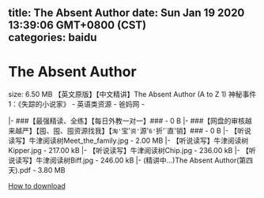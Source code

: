 
title: The Absent Author
date: Sun Jan 19 2020 13:39:06 GMT+0800 (CST)    
categories: baidu
---

# The Absent Author
size: 6.50 MB
 【英文原版】【中文精讲】The Absent Author (A to Z 1) 神秘事件1：《失踪的小说家》 - 英语类资源 - 爸妈网 -
 
|- ###【最强精读、全练】【每日外教一对一】### - 0 B
|- ###【网盘的审核越来越严】【囤、囤、囤资源找我】【`淘'`宝'`资'`源'`6'`折'`直'销】### - 0 B
|- 【听说读写】牛津阅读树Meet_the_family.jpg - 2.00 MB
|- 【听说读写】牛津阅读树Kipper.jpg - 217.00 kB
|- 【听说读写】牛津阅读树Chip.jpg - 236.00 kB
|- 【听说读写】牛津阅读树Biff.jpg - 246.00 kB
|- (精讲中...)The Absent Author(第四天).pdf - 3.80 MB

[How to download](https://bpcam.bemobtrk.com/go/2ceec3aa-1ca2-46d6-b9ff-aaa5c184517c?jno=172)